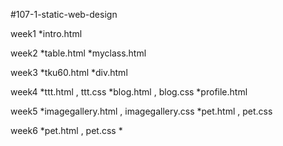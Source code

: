 #107-1-static-web-design

week1
*intro.html

week2
*table.html
*myclass.html

week3
*tku60.html
*div.html

week4
*ttt.html , ttt.css
*blog.html , blog.css
*profile.html

week5
*imagegallery.html , imagegallery.css
*pet.html , pet.css

week6
*pet.html , pet.css
*
